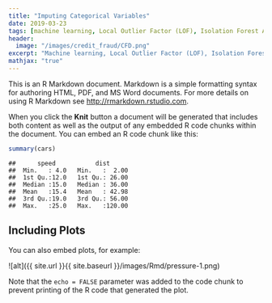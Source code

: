 ```yaml
---
title: "Imputing Categorical Variables"
date: 2019-03-23
tags: [machine learning, Local Outlier Factor (LOF), Isolation Forest Algorithm]
header:
  image: "/images/credit_fraud/CFD.png"
excerpt: "Machine learning, Local Outlier Factor (LOF), Isolation Forest Algorithm"
mathjax: "true"
---
```


This is an R Markdown document. Markdown is a simple formatting syntax for authoring HTML, PDF, and MS Word documents. For more details on using R Markdown see <http://rmarkdown.rstudio.com>.

When you click the **Knit** button a document will be generated that includes both content as well as the output of any embedded R code chunks within the document. You can embed an R code chunk like this:

``` r
summary(cars)
```

    ##      speed           dist       
    ##  Min.   : 4.0   Min.   :  2.00  
    ##  1st Qu.:12.0   1st Qu.: 26.00  
    ##  Median :15.0   Median : 36.00  
    ##  Mean   :15.4   Mean   : 42.98  
    ##  3rd Qu.:19.0   3rd Qu.: 56.00  
    ##  Max.   :25.0   Max.   :120.00

Including Plots
---------------

You can also embed plots, for example:

![alt]({{ site.url }}{{ site.baseurl }}/images/Rmd/pressure-1.png)

Note that the `echo = FALSE` parameter was added to the code chunk to prevent printing of the R code that generated the plot.
